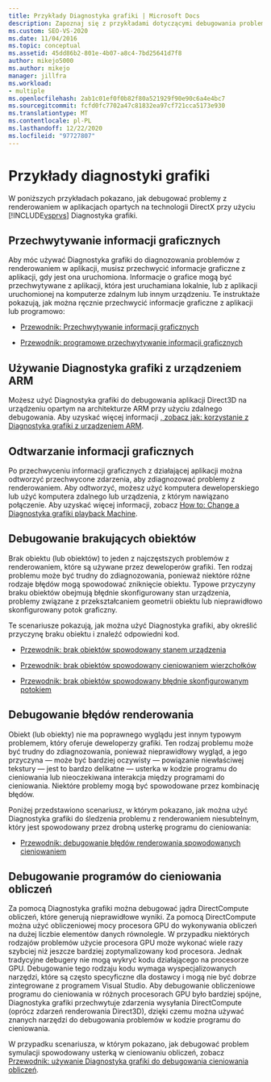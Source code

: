 ```yaml
---
title: Przykłady Diagnostyka grafiki | Microsoft Docs
description: Zapoznaj się z przykładami dotyczącymi debugowania problemów z renderowaniem w aplikacjach opartych na technologii DirectX za pomocą programu Visual Studio Diagnostyka grafiki.
ms.custom: SEO-VS-2020
ms.date: 11/04/2016
ms.topic: conceptual
ms.assetid: 45dd86b2-801e-4b07-a8c4-7bd25641d7f8
author: mikejo5000
ms.author: mikejo
manager: jillfra
ms.workload:
- multiple
ms.openlocfilehash: 2ab1c01ef0f0b82f80a521929f90e90c6a4e4bc7
ms.sourcegitcommit: fcfd0fc7702a47c81832ea97cf721cca5173e930
ms.translationtype: MT
ms.contentlocale: pl-PL
ms.lasthandoff: 12/22/2020
ms.locfileid: "97727807"
---
```

# <a name="graphics-diagnostics-examples"></a>Przykłady diagnostyki grafiki
W poniższych przykładach pokazano, jak debugować problemy z renderowaniem w aplikacjach opartych na technologii DirectX przy użyciu [!INCLUDE[vsprvs](../../code-quality/includes/vsprvs_md.md)] Diagnostyka grafiki.

## <a name="capturing-graphics-information"></a>Przechwytywanie informacji graficznych
 Aby móc używać Diagnostyka grafiki do diagnozowania problemów z renderowaniem w aplikacji, musisz przechwycić informacje graficzne z aplikacji, gdy jest ona uruchomiona. Informacje o grafice mogą być przechwytywane z aplikacji, która jest uruchamiana lokalnie, lub z aplikacji uruchomionej na komputerze zdalnym lub innym urządzeniu. Te instruktaże pokazują, jak można ręcznie przechwycić informacje graficzne z aplikacji lub programowo:

- [Przewodnik: Przechwytywanie informacji graficznych](walkthrough-capturing-graphics-information.md)

- [Przewodnik: programowe przechwytywanie informacji graficznych](walkthrough-capturing-graphics-information-programmatically.md)

## <a name="use-graphics-diagnostics-with-an-arm-based-device"></a>Używanie Diagnostyka grafiki z urządzeniem ARM
 Możesz użyć Diagnostyka grafiki do debugowania aplikacji Direct3D na urządzeniu opartym na architekturze ARM przy użyciu zdalnego debugowania. Aby uzyskać więcej informacji [, zobacz jak: korzystanie z Diagnostyka grafiki z urządzeniem ARM](graphics-diagnostics-examples.md).

## <a name="playing-back-graphics-information"></a>Odtwarzanie informacji graficznych
 Po przechwyceniu informacji graficznych z działającej aplikacji można odtworzyć przechwycone zdarzenia, aby zdiagnozować problemy z renderowaniem. Aby odtworzyć, możesz użyć komputera deweloperskiego lub użyć komputera zdalnego lub urządzenia, z którym nawiązano połączenie. Aby uzyskać więcej informacji, zobacz [How to: Change a Diagnostyka grafiki playback Machine](how-to-change-the-graphics-diagnostics-playback-machine.md).

## <a name="debugging-missing-objects"></a>Debugowanie brakujących obiektów
 Brak obiektu (lub obiektów) to jeden z najczęstszych problemów z renderowaniem, które są używane przez deweloperów grafiki. Ten rodzaj problemu może być trudny do zdiagnozowania, ponieważ niektóre różne rodzaje błędów mogą spowodować zniknięcie obiektu. Typowe przyczyny braku obiektów obejmują błędnie skonfigurowany stan urządzenia, problemy związane z przekształcaniem geometrii obiektu lub nieprawidłowo skonfigurowany potok graficzny.

 Te scenariusze pokazują, jak można użyć Diagnostyka grafiki, aby określić przyczynę braku obiektu i znaleźć odpowiedni kod.

- [Przewodnik: brak obiektów spowodowany stanem urządzenia](walkthrough-missing-objects-due-to-device-state.md)

- [Przewodnik: brak obiektów spowodowany cieniowaniem wierzchołków](walkthrough-missing-objects-due-to-vertex-shading.md)

- [Przewodnik: brak obiektów spowodowany błędnie skonfigurowanym potokiem](walkthrough-missing-objects-due-to-misconfigured-pipeline.md)

## <a name="debugging-rendering-errors"></a>Debugowanie błędów renderowania
 Obiekt (lub obiekty) nie ma poprawnego wyglądu jest innym typowym problemem, który oferuje deweloperzy grafiki. Ten rodzaj problemu może być trudny do zdiagnozowania, ponieważ nieprawidłowy wygląd, a jego przyczyna — może być bardziej oczywisty — powiązanie niewłaściwej tekstury — jest to bardzo delikatne — usterka w kodzie programu do cieniowania lub nieoczekiwana interakcja między programami do cieniowania. Niektóre problemy mogą być spowodowane przez kombinację błędów.

 Poniżej przedstawiono scenariusz, w którym pokazano, jak można użyć Diagnostyka grafiki do śledzenia problemu z renderowaniem niesubtelnym, który jest spowodowany przez drobną usterkę programu do cieniowania:

- [Przewodnik: debugowanie błędów renderowania spowodowanych cieniowaniem](walkthrough-debugging-rendering-errors-due-to-shading.md)

## <a name="debugging-compute-shaders"></a>Debugowanie programów do cieniowania obliczeń
 Za pomocą Diagnostyka grafiki można debugować jądra DirectCompute obliczeń, które generują nieprawidłowe wyniki. Za pomocą DirectCompute można użyć obliczeniowej mocy procesora GPU do wykonywania obliczeń na dużej liczbie elementów danych równolegle. W przypadku niektórych rodzajów problemów użycie procesora GPU może wykonać wiele razy szybciej niż jeszcze bardziej zoptymalizowany kod procesora. Jednak tradycyjne debugery nie mogą wykryć kodu działającego na procesorze GPU. Debugowanie tego rodzaju kodu wymaga wyspecjalizowanych narzędzi, które są często specyficzne dla dostawcy i mogą nie być dobrze zintegrowane z programem Visual Studio. Aby debugowanie obliczeniowe programu do cieniowania w różnych procesorach GPU było bardziej spójne, Diagnostyka grafiki przechwytuje zdarzenia wysyłania DirectCompute (oprócz zdarzeń renderowania Direct3D), dzięki czemu można używać znanych narzędzi do debugowania problemów w kodzie programu do cieniowania.

 W przypadku scenariusza, w którym pokazano, jak debugować problem symulacji spowodowany usterką w cieniowaniu obliczeń, zobacz [Przewodnik: używanie Diagnostyka grafiki do debugowania cieniowania obliczeń](walkthrough-using-graphics-diagnostics-to-debug-a-compute-shader.md).